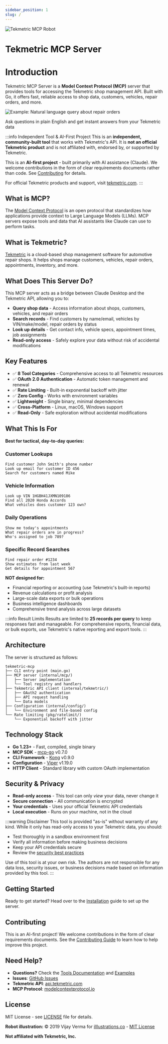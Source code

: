 ```yaml
---
sidebar_position: 1
slug: /
---
```


<div style={{marginBottom: '2rem', display: 'flex', alignItems: 'center', gap: '1rem'}}>
  <img src="/tekmetric-mcp/img/robot.png" alt="Tekmetric MCP Robot" style={{width: '120px', height: '120px'}} />
  <h1 style={{margin: 0, fontSize: '2.5rem'}}>Tekmetric MCP Server</h1>
</div>

# Introduction

Tekmetric MCP Server is a **Model Context Protocol (MCP)** server that provides tools for accessing the Tekmetric shop management API. Built with Go, it offers fast, reliable access to shop data, customers, vehicles, repair orders, and more.

<div style={{textAlign: 'center', margin: '2rem 0'}}>
  <img src="/tekmetric-mcp/img/example.png" alt="Example: Natural language query about repair orders" style={{maxWidth: '800px', width: '100%', borderRadius: '8px'}} />
  <p style={{fontSize: '0.9em', color: '#666', marginTop: '0.5rem'}}>Ask questions in plain English and get instant answers from your Tekmetric data</p>
</div>

:::info Independent Tool & AI-First Project
This is an **independent, community-built tool** that works with Tekmetric's API. It is **not an official Tekmetric product** and is not affiliated with, endorsed by, or supported by Tekmetric.

This is an **AI-first project** - built primarily with AI assistance (Claude). We welcome contributions in the form of clear requirements documents rather than code. See [Contributing](./contributing.md) for details.

For official Tekmetric products and support, visit [tekmetric.com](https://tekmetric.com).
:::

## What is MCP?

The [Model Context Protocol](https://modelcontextprotocol.io) is an open protocol that standardizes how applications provide context to Large Language Models (LLMs). MCP servers expose tools and data that AI assistants like Claude can use to perform tasks.

## What is Tekmetric?

[Tekmetric](https://www.tekmetric.com) is a cloud-based shop management software for automotive repair shops. It helps shops manage customers, vehicles, repair orders, appointments, inventory, and more.

## What Does This Server Do?

This MCP server acts as a bridge between Claude Desktop and the Tekmetric API, allowing you to:

- **Query shop data** - Access information about shops, customers, vehicles, and repair orders
- **Search records** - Find customers by name/email, vehicles by VIN/make/model, repair orders by status
- **Look up details** - Get contact info, vehicle specs, appointment times, job assignments
- **Read-only access** - Safely explore your data without risk of accidental modifications

## Key Features

- ✅ **8 Tool Categories** - Comprehensive access to all Tekmetric resources
- ✅ **OAuth 2.0 Authentication** - Automatic token management and renewal
- ✅ **Rate Limiting** - Built-in exponential backoff with jitter
- ✅ **Zero Config** - Works with environment variables
- ✅ **Lightweight** - Single binary, minimal dependencies
- ✅ **Cross-Platform** - Linux, macOS, Windows support
- ✅ **Read-Only** - Safe exploration without accidental modifications

## What This Is For

**Best for tactical, day-to-day queries:**

### Customer Lookups
```
Find customer John Smith's phone number
Look up email for customer ID 456
Search for customers named Mike
```

### Vehicle Information
```
Look up VIN 1HGBH41JXMN109186
Find all 2020 Honda Accords
What vehicles does customer 123 own?
```

### Daily Operations
```
Show me today's appointments
What repair orders are in progress?
Who's assigned to job 789?
```

### Specific Record Searches
```
Find repair order #1234
Show estimates from last week
Get details for appointment 567
```

**NOT designed for:**
- Financial reporting or accounting (use Tekmetric's built-in reports)
- Revenue calculations or profit analysis
- Large-scale data exports or bulk operations
- Business intelligence dashboards
- Comprehensive trend analysis across large datasets

:::info Result Limits
Results are limited to **25 records per query** to keep responses fast and manageable. For comprehensive reports, financial data, or bulk exports, use Tekmetric's native reporting and export tools.
:::

## Architecture

The server is structured as follows:

```
tekmetric-mcp
├── CLI entry point (main.go)
├── MCP server (internal/mcp/)
│   ├── Server implementation
│   └── Tool registry and handlers
├── Tekmetric API client (internal/tekmetric/)
│   ├── OAuth2 authentication
│   ├── API request handling
│   └── Data models
├── Configuration (internal/config/)
│   └── Environment and file-based config
└── Rate limiting (pkg/ratelimit/)
    └── Exponential backoff with jitter
```

## Technology Stack

- **Go 1.23+** - Fast, compiled, single binary
- **MCP SDK** - [mcp-go](https://github.com/mark3labs/mcp-go) v0.7.0
- **CLI Framework** - [Kong](https://github.com/alecthomas/kong) v0.9.0
- **Configuration** - [Viper](https://github.com/spf13/viper) v1.19.0
- **HTTP Client** - Standard library with custom OAuth implementation

## Security & Privacy

- **Read-only access** - This tool can only *view* your data, never change it
- **Secure connection** - All communication is encrypted
- **Your credentials** - Uses your official Tekmetric API credentials
- **Local execution** - Runs on your machine, not in the cloud

:::warning Disclaimer
This tool is provided "as-is" without warranty of any kind. While it only has read-only access to your Tekmetric data, you should:
- Test thoroughly in a sandbox environment first
- Verify all information before making business decisions
- Keep your API credentials secure
- Review the [security best practices](./configuration/index.md)

Use of this tool is at your own risk. The authors are not responsible for any data loss, security issues, or business decisions made based on information provided by this tool.
:::

## Getting Started

Ready to get started? Head over to the [Installation](./installation/index.md) guide to set up the server.

## Contributing

This is an AI-first project! We welcome contributions in the form of clear requirements documents. See the [Contributing Guide](./contributing.md) to learn how to help improve this project.

## Need Help?

- **Questions?** Check the [Tools Documentation](./tools/index.md) and [Examples](./examples/index.md)
- **Issues**: [GitHub Issues](https://github.com/beetlebugorg/tekmetric-mcp/issues)
- **Tekmetric API**: [api.tekmetric.com](https://api.tekmetric.com)
- **MCP Protocol**: [modelcontextprotocol.io](https://modelcontextprotocol.io)

## License

MIT License - see [LICENSE](https://github.com/beetlebugorg/tekmetric-mcp/blob/main/LICENSE) file for details.

**Robot illustration:** © 2019 Vijay Verma for [illlustrations.co](https://illlustrations.co) - [MIT License](https://illlustrations.co/license/)

**Not affiliated with Tekmetric, Inc.**
